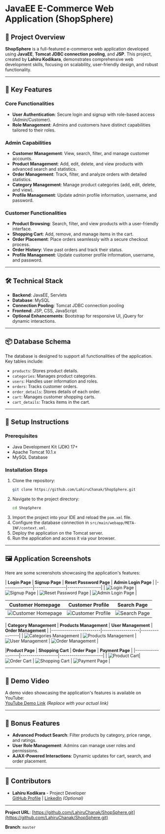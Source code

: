 
# JavaEE E-Commerce Web Application (ShopSphere)

## 📝 Project Overview
**ShopSphere** is a full-featured e-commerce web application developed using **JavaEE**, **Tomcat JDBC connection pooling**, and **JSP**. This project, created by **Lahiru Kodikara**, demonstrates comprehensive web development skills, focusing on scalability, user-friendly design, and robust functionality.

---

## 🚀 Key Features

### **Core Functionalities**
- **User Authentication**: Secure login and signup with role-based access (Admin/Customer).
- **Role Management**: Admins and customers have distinct capabilities tailored to their roles.

### **Admin Capabilities**
- **Customer Management**: View, search, filter, and manage customer accounts.
- **Product Management**: Add, edit, delete, and view products with advanced search and statistics.
- **Order Management**: Track, filter, and analyze orders with detailed statistics.
- **Category Management**: Manage product categories (add, edit, delete, and view).
- **Profile Management**: Update admin profile information, username, and password.

### **Customer Functionalities**
- **Product Browsing**: Search, filter, and view products with a user-friendly interface.
- **Shopping Cart**: Add, remove, and manage items in the cart.
- **Order Placement**: Place orders seamlessly with a secure checkout process.
- **Order History**: View past orders and track their status.
- **Profile Management**: Update customer profile information, username, and password.

---

## 🛠 Technical Stack
- **Backend**: JavaEE, Servlets
- **Database**: MySQL
- **Connection Pooling**: Tomcat JDBC connection pooling
- **Frontend**: JSP, CSS, JavaScript
- **Optional Enhancements**: Bootstrap for responsive UI, jQuery for dynamic interactions.

---

## 📦 Database Schema
The database is designed to support all functionalities of the application. Key tables include:
- `products`: Stores product details.
- `categories`: Manages product categories.
- `users`: Handles user information and roles.
- `orders`: Tracks customer orders.
- `order_details`: Stores details of each order.
- `cart`: Manages customer shopping carts.
- `cart_details`: Tracks items in the cart.

---

## 🔧 Setup Instructions

### **Prerequisites**
- Java Development Kit (JDK) 17+
- Apache Tomcat 10.1.x
- MySQL Database

### **Installation Steps**
1. Clone the repository:
   ```bash
   git clone https://github.com/LahiruChanak/ShopSphere.git
   ```
2. Navigate to the project directory:
   ```bash
   cd ShopSphere
   ```
3. Import the project into your IDE and reload the `pom.xml` file.
4. Configure the database connection in `src/main/webapp/META-INF/context.xml`.
5. Deploy the application on the Tomcat server.
6. Run the application and access it via your browser.

---

## 🖼 Application Screenshots
Here are some screenshots showcasing the application's features:

| **Login Page** | **Signup Page** | **Reset Password Page** | **Admin Login Page** |
|---------------|----------------|-----------------|
| ![Login Page](https://github.com/LahiruChanak/ShopSphere/blob/master/src/main/webapp/assets/images/readme/001.png?raw=true) | ![Signup Page](https://github.com/LahiruChanak/ShopSphere/blob/master/src/main/webapp/assets/images/readme/002.png?raw=true) | ![Reset Password Page](https://github.com/LahiruChanak/ShopSphere/blob/master/src/main/webapp/assets/images/readme/003.png?raw=true) | ![Admin Login Page](https://github.com/LahiruChanak/ShopSphere/blob/master/src/main/webapp/assets/images/readme/004.png?raw=true) |

| **Customer Homepage** | **Customer Profile** | **Search Page** |
|-------------------------|------------------------|----------------------|
| ![Customer Homepage](https://github.com/LahiruChanak/ShopSphere/blob/master/src/main/webapp/assets/images/readme/005.png?raw=true) | ![Customer Profile](https://github.com/LahiruChanak/ShopSphere/blob/master/src/main/webapp/assets/images/readme/006.png?raw=true) | ![Search Page](https://github.com/LahiruChanak/ShopSphere/blob/master/src/main/webapp/assets/images/readme/007.png?raw=true) |

| **Category Management** | **Products Management** | **User Management** | **Order Management** |
|-------------------------|-------------------|----------------|
| ![Categories Management](https://github.com/LahiruChanak/ShopSphere/blob/master/src/main/webapp/assets/images/readme/008.png?raw=true) | ![Products Management](https://github.com/LahiruChanak/ShopSphere/blob/master/src/main/webapp/assets/images/readme/009.png?raw=true) | ![User Management](https://github.com/LahiruChanak/ShopSphere/blob/master/src/main/webapp/assets/images/readme/010.png?raw=true) | ![Order Management](https://github.com/LahiruChanak/ShopSphere/blob/master/src/main/webapp/assets/images/readme/0011.png?raw=true) |

|**Product Page** | **Shopping Cart** | **Order Page** | **Payment Page** |
|-------------------|-------------------|----------------------|
| ![Product Cart](https://github.com/LahiruChanak/ShopSphere/blob/master/src/main/webapp/assets/images/readme/012.png?raw=true)| ![Order Cart](https://github.com/LahiruChanak/ShopSphere/blob/master/src/main/webapp/assets/images/readme/013.png?raw=true) | ![Shopping Cart](https://github.com/LahiruChanak/ShopSphere/blob/master/src/main/webapp/assets/images/readme/014.png?raw=true) | ![Payment Page](https://github.com/LahiruChanak/ShopSphere/blob/master/src/main/webapp/assets/images/readme/015.png?raw=true) |

---

## 🎥 Demo Video
A demo video showcasing the application's features is available on YouTube:  
[YouTube Demo Link](#) *(Replace with your actual link)*

---

## 🌟 Bonus Features
- **Advanced Product Search**: Filter products by category, price range, and ratings.
- **User Role Management**: Admins can manage user roles and permissions.
- **AJAX-Powered Interactions**: Dynamic updates for cart, search, and order placement.

---

## 👥 Contributors
- **Lahiru Kodikara** - Project Developer  
  [GitHub Profile](https://github.com/LahiruChanak) | [LinkedIn](#) *(Optional)*

---

**Project URL**: [https://github.com/LahiruChanak/ShopSphere.git](https://github.com/LahiruChanak/ShopSphere.git) 

**Branch**: `master`
